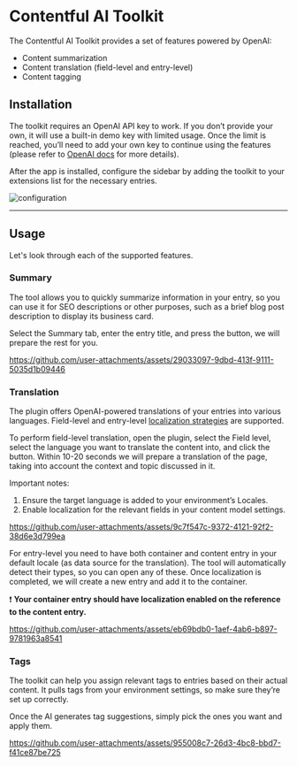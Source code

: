 # Contentful AI Toolkit

The Contentful AI Toolkit provides a set of features powered by OpenAI:

- Content summarization
- Content translation (field-level and entry-level)
- Content tagging

## Installation

The toolkit requires an OpenAI API key to work. If you don’t provide your own, it will use a built-in demo key with limited usage. Once the limit is reached, you’ll need to add your own key to continue using the features (please refer to [OpenAI docs](https://platform.openai.com/docs/quickstart) for more details).

After the app is installed, configure the sidebar by adding the toolkit to your extensions list for the necessary entries.

![configuration](https://github.com/user-attachments/assets/4b86c1b3-49f7-4543-8b14-70a6fe213afe)

---

## Usage

Let's look through each of the supported features.


### Summary

The tool allows you to quickly summarize information in your entry, so you can use it for SEO descriptions or other purposes, such as a brief blog post description to display its business card.

Select the Summary tab, enter the entry title, and press the button, we will prepare the rest for you.

https://github.com/user-attachments/assets/29033097-9dbd-413f-9111-5035d1b09446


### Translation

The plugin offers OpenAI-powered translations of your entries into various languages. Field-level and entry-level [localization strategies](https://www.contentful.com/help/localization/field-and-entry-localization/) are supported.

To perform field-level translation, open the plugin, select the Field level, select the language you want to translate the content into, and click the button. Within 10-20 seconds we will prepare a translation of the page, taking into account the context and topic discussed in it.

Important notes:

1. Ensure the target language is added to your environment’s Locales.
2. Enable localization for the relevant fields in your content model settings.

https://github.com/user-attachments/assets/9c7f547c-9372-4121-92f2-38d6e3d799ea


For entry-level you need to have both container and content entry in your default locale (as data source for the translation). The tool will automatically detect their types, so you can open any of these. Once localization is completed, we will create a new entry and add it to the container.

❗  **Your container entry should have localization enabled on the reference to the content entry.**

https://github.com/user-attachments/assets/eb69bdb0-1aef-4ab6-b897-9781963a8541


### Tags

The toolkit can help you assign relevant tags to entries based on their actual content. It pulls tags from your environment settings, so make sure they’re set up correctly.

Once the AI generates tag suggestions, simply pick the ones you want and apply them.

https://github.com/user-attachments/assets/955008c7-26d3-4bc8-bbd7-f41ce87be725


